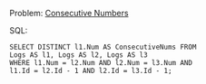 Problem: [Consecutive Numbers](https://leetcode.com/problems/consecutive-numbers/)

SQL:

```
SELECT DISTINCT l1.Num AS ConsecutiveNums FROM
Logs AS l1, Logs AS l2, Logs AS l3
WHERE l1.Num = l2.Num AND l2.Num = l3.Num AND
l1.Id = l2.Id - 1 AND l2.Id = l3.Id - 1;


```
